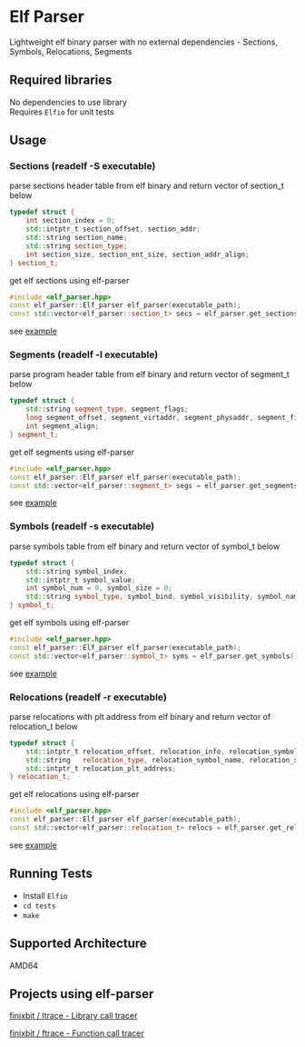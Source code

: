 # Elf Parser
Lightweight elf binary parser with no external dependencies - Sections, Symbols, Relocations, Segments 

## Required libraries
No dependencies to use library  
Requires `Elfio` for unit tests  

## Usage

### Sections (readelf -S executable)
parse sections header table from elf binary and return vector of section_t below

```cpp
typedef struct {
    int section_index = 0; 
    std::intptr_t section_offset, section_addr;
    std::string section_name;
    std::string section_type; 
    int section_size, section_ent_size, section_addr_align;
} section_t;
```

get elf sections using elf-parser

```cpp
#include <elf_parser.hpp>
const elf_parser::Elf_parser elf_parser(executable_path);
const std::vector<elf_parser::section_t> secs = elf_parser.get_sections();
```
see [example](examples/sections.cc)

### Segments (readelf -l executable)
parse program header table from elf binary and return vector of segment_t below

```cpp
typedef struct {
    std::string segment_type, segment_flags;
    long segment_offset, segment_virtaddr, segment_physaddr, segment_filesize, segment_memsize;
    int segment_align;
} segment_t;
```

get elf segments using elf-parser

```cpp
#include <elf_parser.hpp>
const elf_parser::Elf_parser elf_parser(executable_path);
const std::vector<elf_parser::segment_t> segs = elf_parser.get_segments();
```
see [example](examples/segments.cc)

### Symbols (readelf -s executable)
parse symbols table from elf binary and return vector of symbol_t below

```cpp
typedef struct {
    std::string symbol_index;
    std::intptr_t symbol_value;
    int symbol_num = 0, symbol_size = 0;
    std::string symbol_type, symbol_bind, symbol_visibility, symbol_name, symbol_section;      
} symbol_t;
```

get elf symbols using elf-parser

```cpp
#include <elf_parser.hpp>
const elf_parser::Elf_parser elf_parser(executable_path);
const std::vector<elf_parser::symbol_t> syms = elf_parser.get_symbols();
```
see [example](examples/symbols.cc)

### Relocations (readelf -r executable)
parse relocations with plt address from elf binary and return vector of relocation_t below

```cpp
typedef struct {
    std::intptr_t relocation_offset, relocation_info, relocation_symbol_value;
    std::string   relocation_type, relocation_symbol_name, relocation_section_name;
    std::intptr_t relocation_plt_address;
} relocation_t;
```

get elf relocations using elf-parser

```cpp
#include <elf_parser.hpp>
const elf_parser::Elf_parser elf_parser(executable_path);
const std::vector<elf_parser::relocation_t> relocs = elf_parser.get_relocations();
```
see [example](examples/relocations.cc)


## Running Tests  
* Install `Elfio`  
* `cd tests`  
* `make` 

## Supported Architecture
AMD64

## Projects using elf-parser
[finixbit / ltrace - Library call tracer](https://github.com/finixbit/ltrace)

[finixbit / ftrace - Function call tracer](https://github.com/finixbit/ftrace)

